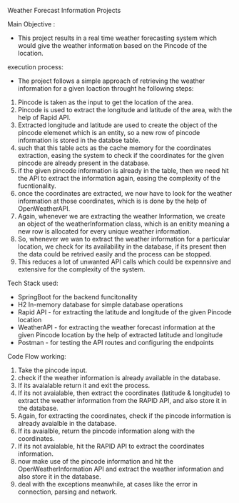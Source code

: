 Weather Forecast Information Projects

Main Objective : 
- This project results in a real time weather forecasting system which would give the weather information based on the Pincode of the location.

execution process:
- The project follows a simple approach of retrieving the weather information for a given loaction throught he following steps:
 1. Pincode is taken as the input to get the location of the area.
 2. Pincode is used to extract the longitude and latitude of the area, with the help of Rapid API.
 3. Extracted longitude and latitude are used to create the object of the pincode elemenet which is an entity, so a new row of pincode information is stored in the databse table.
 4. such that this table acts as the cache memory for the coordinates extraction, easing the system to check if the coordinates for the given pincode are already present in the database.
 5. if the given pincode information is already in the table, then we need hit the API to extract the information again, easing the complexity of the fucntionality.
 6. once the coordinates are extracted, we now have to look for the weather information at those coordinates, which is is done by the help of OpenWeatherAPI.
 7. Again, whenever we are extracting the weather Information, we create an object of the weatherInformation class, which is an enitity meaning a new row is allocated for every unique weather information.
 8. So, whenever we wan to extract the weather information for a particular location, we check for its availability in the database, if its present then the data could be retrived easily and the process can be stopped.
 9. This reduces a lot of unwanted API calls which could be expennsive and extensive for the complexity of the system.

Tech Stack used:
- SpringBoot for the backend funcitonality
- H2 In-memory database for simple database operations
- Rapid API - for extracting the latitude and longitude of the given Pincode location
- WeatherAPI - for extracting the weather forecast information at the given Pincode location by the help of extracted latitude and longitude
- Postman - for testing the API routes and configuring the endpoints

Code Flow working:
1. Take the pincode input.
2. check if the weather information is already available in the database.
3. If its avaialable return it and exit the process.
4. If its not avaialable, then extract the coordinates (latitude & longitude) to extract the weather information from the RAPID API, and also store it in the database.
5. Again, for extracting the coordinates, check if the pincode information is already avaialble in the database.
6. If its avaialble, return the pincode information along with the coordinates.
7. If its not avaialable, hit the RAPID API to extract the coordinates information.
8. now make use of the pincode information and hit the OpenWeatherInformation API and extract the weather information and also store it in the database.
9. deal with the exceptions meanwhile, at cases like the error in connection, parsing and network.
